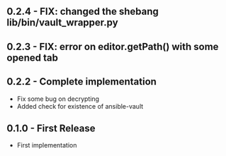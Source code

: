 ## 0.2.4 - FIX: changed the shebang lib/bin/vault_wrapper.py

## 0.2.3 - FIX: error on editor.getPath() with some opened tab

## 0.2.2 - Complete implementation
* Fix some bug on decrypting
* Added check for existence of ansible-vault

## 0.1.0 - First Release
* First implementation
